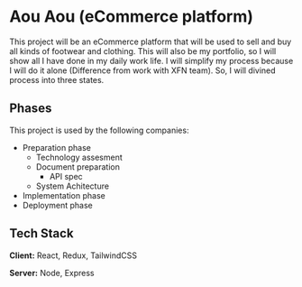 # Aou Aou (eCommerce platform)

This project will be an eCommerce platform that will be used to sell and buy all kinds of footwear and clothing. This will also be my portfolio, so I will show all I have done in my daily work life. I will simplify my process because I will do it alone (Difference from work with XFN team). So, I will divined process into three states.

## Phases

This project is used by the following companies:

- Preparation phase
  - Technology assesment
  - Document preparation
    - API spec
  - System Achitecture
- Implementation phase
- Deployment phase

## Tech Stack

**Client:** React, Redux, TailwindCSS

**Server:** Node, Express
